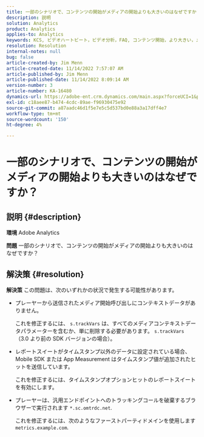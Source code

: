 ```yaml
---
title: 一部のシナリオで、コンテンツの開始がメディアの開始よりも大きいのはなぜですか？
description: 説明
solution: Analytics
product: Analytics
applies-to: Analytics
keywords: KCS, ビデオハートビート，ビデオ分析，FAQ, コンテンツ開始，より大きい，メディア開始，Adobe Analytics
resolution: Resolution
internal-notes: null
bug: false
article-created-by: Jim Menn
article-created-date: 11/14/2022 7:57:07 AM
article-published-by: Jim Menn
article-published-date: 11/14/2022 8:09:14 AM
version-number: 3
article-number: KA-16480
dynamics-url: https://adobe-ent.crm.dynamics.com/main.aspx?forceUCI=1&pagetype=entityrecord&etn=knowledgearticle&id=f2f8c0e9-f163-ed11-9561-6045bd006b4b
exl-id: c18aee87-b474-4cdc-89ae-f96930475e92
source-git-commit: a87aadc46d1f5e7e5c5d537bd0e88a3a17dff4e7
workflow-type: tm+mt
source-wordcount: '150'
ht-degree: 4%

---
```


# 一部のシナリオで、コンテンツの開始がメディアの開始よりも大きいのはなぜですか？

## 説明 {#description}


<b>環境</b>
Adobe Analytics

<b>問題</b>
一部のシナリオで、コンテンツの開始がメディアの開始よりも大きいのはなぜですか？


## 解決策 {#resolution}


<b>解決策</b>
この問題は、次のいずれかの状況で発生する可能性があります。

- プレーヤーから送信されたメディア開始呼び出しにコンテキストデータがありません。

  これを修正するには、 `s.trackVars` は、すべてのメディアコンテキストデータパラメーターを含むか、単に削除する必要があります。 `s.trackVars` （3.0 より前の SDK バージョンの場合）。
- レポートスイートがタイムスタンプ以外のデータに設定されている場合、Mobile SDK または App Measurement はタイムスタンプ値が追加されたヒットを送信しています。

  これを修正するには、タイムスタンプオプションヒットのレポートスイートを有効にします。
- プレーヤーは、汎用エンドポイントへのトラッキングコールを破棄するブラウザーで実行されます `*.sc.omtrdc.net`.

  これを修正するには、次のようなファーストパーティドメインを使用します `metrics.example.com`.
